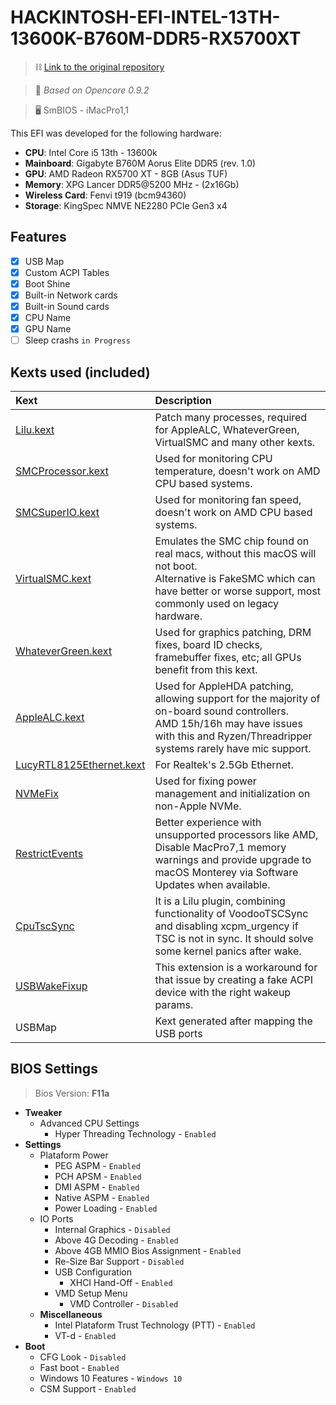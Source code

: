 # HACKINTOSH-EFI-INTEL-13TH-13600K-B760M-DDR5-RX5700XT

>⛓ [Link to the original repository](https://github.com/luchina-gabriel/BASE-EFI-INTEL-DESKTOP-13THGEN-RAPTOR-LAKE)

>🔧 _Based on Opencore 0.9.2_

> 🖥️ SmBIOS - iMacPro1,1

This EFI was developed for the following hardware:
- **CPU**: Intel Core i5 13th - 13600k
- **Mainboard**: Gigabyte B760M Aorus Elite DDR5 (rev. 1.0)
- **GPU**: AMD Radeon RX5700 XT - 8GB (Asus TUF)
- **Memory**: XPG Lancer DDR5@5200 MHz - (2x16Gb) 
- **Wireless Card**: Fenvi t919 (bcm94360)
- **Storage**: KingSpec NMVE NE2280 PCIe Gen3 x4

## Features
- [x] USB Map
- [x] Custom ACPI Tables
- [x] Boot Shine
- [x] Built-in Network cards
- [x] Built-in Sound cards
- [x] CPU Name
- [x] GPU Name
- [ ] Sleep crashs ``in Progress``

## Kexts used (included)
Kext|Description
:----|:----
[Lilu.kext](https://github.com/acidanthera/Lilu/releases)|Patch many processes, required for AppleALC, WhateverGreen, VirtualSMC and many other kexts.
[SMCProcessor.kext](https://github.com/acidanthera/VirtualSMC/releases)|Used for monitoring CPU temperature, doesn't work on AMD CPU based systems.
[SMCSuperIO.kext](https://github.com/acidanthera/VirtualSMC/releases)|Used for monitoring fan speed, doesn't work on AMD CPU based systems.
[VirtualSMC.kext](https://github.com/acidanthera/VirtualSMC/releases)|Emulates the SMC chip found on real macs, without this macOS will not boot.<br>Alternative is FakeSMC which can have better or worse support, most commonly used on legacy hardware.
[WhateverGreen.kext](https://github.com/acidanthera/WhateverGreen/releases)|Used for graphics patching, DRM fixes, board ID checks, framebuffer fixes, etc; all GPUs benefit from this kext.
[AppleALC.kext](https://github.com/acidanthera/AppleALC/releases)|Used for AppleHDA patching, allowing support for the majority of on-board sound controllers.<br>AMD 15h/16h may have issues with this and Ryzen/Threadripper systems rarely have mic support.
[LucyRTL8125Ethernet.kext](https://www.insanelymac.com/forum/files/file/1004-lucyrtl8125ethernet/)|For Realtek's 2.5Gb Ethernet.
[NVMeFix](https://github.com/acidanthera/NVMeFix/releases)|Used for fixing power management and initialization on non-Apple NVMe.
[RestrictEvents](https://github.com/acidanthera/RestrictEvents/releases)|Better experience with unsupported processors like AMD, Disable MacPro7,1 memory warnings and provide upgrade to macOS Monterey via Software Updates when available.
[CpuTscSync](https://github.com/acidanthera/CpuTscSync/releases)|It is a Lilu plugin, combining functionality of VoodooTSCSync and disabling xcpm_urgency if TSC is not in sync. It should solve some kernel panics after wake.
[USBWakeFixup](https://github.com/osy/USBWakeFixup)|This extension is a workaround for that issue by creating a fake ACPI device with the right wakeup params.
USBMap|Kext generated after mapping the USB ports

## BIOS Settings
> Bios Version: **F11a**
* **Tweaker**
  * Advanced CPU Settings
    * Hyper Threading Technology - ``Enabled``
* **Settings**
  * Plataform Power
    * PEG ASPM - ``Enabled``
    * PCH APSM - ``Enabled``
    * DMI ASPM - ``Enabled``
    * Native ASPM - ``Enabled``
    * Power Loading - ``Enabled``
  * IO Ports
    * Internal Graphics - ``Disabled``
    * Above 4G Decoding - ``Enabled``
    * Above 4GB MMIO Bios Assignment - ``Enabled``
    * Re-Size Bar Support - ``Disabled``
    * USB Configuration
      * XHCI Hand-Off - ``Enabled``
    * VMD Setup Menu
      * VMD Controller - ``Disabled``
  * **Miscellaneous**
    * Intel Plataform Trust Technology (PTT) - ``Enabled``
    * VT-d - ``Enabled``
* **Boot**
  * CFG Look - ``Disabled``
  * Fast boot - ``Enabled``
  * Windows 10 Features - ``Windows 10``
  * CSM Support - ``Enabled``
